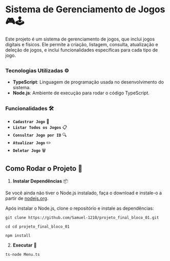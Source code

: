 # Sistema de Gerenciamento de Jogos 🎮🕹️

Este projeto é um sistema de gerenciamento de jogos, que inclui jogos digitais e físicos. Ele permite a criação, listagem, consulta, atualização e deleção de jogos, e inclui funcionalidades específicas para cada tipo de jogo.

## 

### Tecnologias Utilizadas ⚙️

- **TypeScript**: Linguagem de programação usada no desenvolvimento do sistema.
- **Node.js**: Ambiente de execução para rodar o código TypeScript.

## 

### Funcionalidades 🛠️

- **`Cadastrar Jogo`** 📝
- **`Listar Todos os Jogos`** 📋
- **`Consultar Jogo por ID`** 🔍
- **`Atualizar Jogo`** ✏️
- **`Deletar Jogo`** 🗑️
  
## Como Rodar o Projeto 🚀

1. **Instalar Dependências** 📦

Se você ainda não tiver o Node.js instalado, faça o download e instale-o a partir de [nodejs.org](https://nodejs.org/).

Após instalar o Node.js, clone o repositório e instale as dependências:

```
git clone https://github.com/Samuel-1210/projeto_final_bloco_01.git
```

```
cd cd projeto_final_bloco_01
```

```
npm install
```

2. **Executar** 🚀

```
ts-node Menu.ts
```

